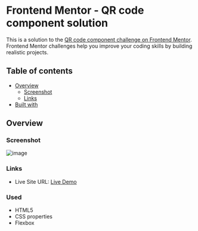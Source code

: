 # Frontend Mentor - QR code component solution

This is a solution to the [QR code component challenge on Frontend Mentor](https://www.frontendmentor.io/challenges/qr-code-component-iux_sIO_H). Frontend Mentor challenges help you improve your coding skills by building realistic projects.

## Table of contents

- [Overview](#overview)
  - [Screenshot](#screenshot)
  - [Links](#links)
- [Built with](#built-with)

## Overview

### Screenshot

![image](https://github.com/Mohak-Gogia/QR-code-component/assets/91110127/4e831c5e-1840-41c7-a2ee-d8a677e61afa)


### Links

- Live Site URL: [Live Demo]()


### Used

- HTML5
- CSS properties
- Flexbox
